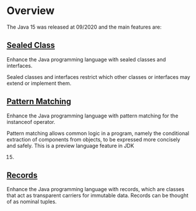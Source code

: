 # Overview

The Java 15 was released at 09/2020 and the main features are:

## [Sealed Class](https://openjdk.java.net/jeps/360)

Enhance the Java programming language with sealed classes and interfaces.

Sealed classes and interfaces restrict which other classes or interfaces may extend or implement
them.

## [Pattern Matching](https://openjdk.java.net/jeps/375)

Enhance the Java programming language with pattern matching for the instanceof operator.

Pattern matching allows common logic in a program, namely the conditional extraction of components
from objects, to be expressed more concisely and safely. This is a preview language feature in JDK

15.

## [Records](https://openjdk.java.net/jeps/384)

Enhance the Java programming language with records, which are classes that act as transparent
carriers for immutable data. Records can be thought of as nominal tuples.